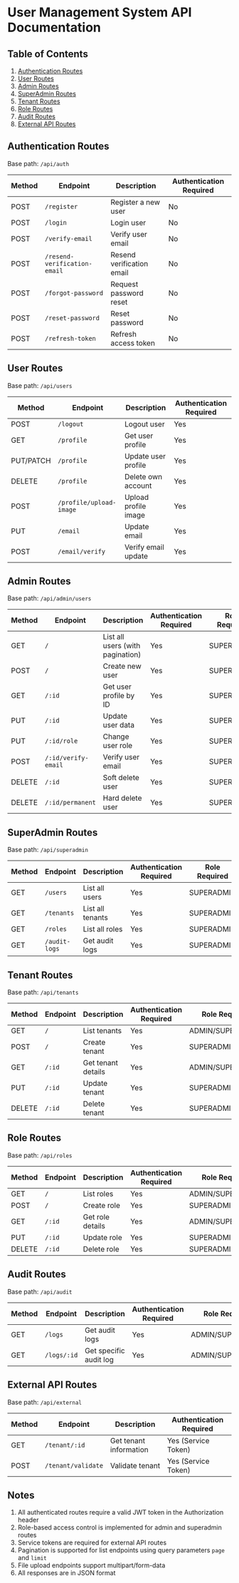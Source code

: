 # User Management System API Documentation

## Table of Contents
1. [Authentication Routes](#authentication-routes)
2. [User Routes](#user-routes)
3. [Admin Routes](#admin-routes)
4. [SuperAdmin Routes](#superadmin-routes)
5. [Tenant Routes](#tenant-routes)
6. [Role Routes](#role-routes)
7. [Audit Routes](#audit-routes)
8. [External API Routes](#external-api-routes)

## Authentication Routes
Base path: `/api/auth`

| Method | Endpoint | Description | Authentication Required |
|--------|----------|-------------|------------------------|
| POST | `/register` | Register a new user | No |
| POST | `/login` | Login user | No |
| POST | `/verify-email` | Verify user email | No |
| POST | `/resend-verification-email` | Resend verification email | No |
| POST | `/forgot-password` | Request password reset | No |
| POST | `/reset-password` | Reset password | No |
| POST | `/refresh-token` | Refresh access token | No |

## User Routes
Base path: `/api/users`

| Method | Endpoint | Description | Authentication Required |
|--------|----------|-------------|------------------------|
| POST | `/logout` | Logout user | Yes |
| GET | `/profile` | Get user profile | Yes |
| PUT/PATCH | `/profile` | Update user profile | Yes |
| DELETE | `/profile` | Delete own account | Yes |
| POST | `/profile/upload-image` | Upload profile image | Yes |
| PUT | `/email` | Update email | Yes |
| POST | `/email/verify` | Verify email update | Yes |

## Admin Routes
Base path: `/api/admin/users`

| Method | Endpoint | Description | Authentication Required | Role Required |
|--------|----------|-------------|------------------------|---------------|
| GET | `/` | List all users (with pagination) | Yes | SUPERADMIN |
| POST | `/` | Create new user | Yes | SUPERADMIN |
| GET | `/:id` | Get user profile by ID | Yes | SUPERADMIN |
| PUT | `/:id` | Update user data | Yes | SUPERADMIN |
| PUT | `/:id/role` | Change user role | Yes | SUPERADMIN |
| POST | `/:id/verify-email` | Verify user email | Yes | SUPERADMIN |
| DELETE | `/:id` | Soft delete user | Yes | SUPERADMIN |
| DELETE | `/:id/permanent` | Hard delete user | Yes | SUPERADMIN |

## SuperAdmin Routes
Base path: `/api/superadmin`

| Method | Endpoint | Description | Authentication Required | Role Required |
|--------|----------|-------------|------------------------|---------------|
| GET | `/users` | List all users | Yes | SUPERADMIN |
| GET | `/tenants` | List all tenants | Yes | SUPERADMIN |
| GET | `/roles` | List all roles | Yes | SUPERADMIN |
| GET | `/audit-logs` | Get audit logs | Yes | SUPERADMIN |

## Tenant Routes
Base path: `/api/tenants`

| Method | Endpoint | Description | Authentication Required | Role Required |
|--------|----------|-------------|------------------------|---------------|
| GET | `/` | List tenants | Yes | ADMIN/SUPERADMIN |
| POST | `/` | Create tenant | Yes | SUPERADMIN |
| GET | `/:id` | Get tenant details | Yes | ADMIN/SUPERADMIN |
| PUT | `/:id` | Update tenant | Yes | SUPERADMIN |
| DELETE | `/:id` | Delete tenant | Yes | SUPERADMIN |

## Role Routes
Base path: `/api/roles`

| Method | Endpoint | Description | Authentication Required | Role Required |
|--------|----------|-------------|------------------------|---------------|
| GET | `/` | List roles | Yes | ADMIN/SUPERADMIN |
| POST | `/` | Create role | Yes | SUPERADMIN |
| GET | `/:id` | Get role details | Yes | ADMIN/SUPERADMIN |
| PUT | `/:id` | Update role | Yes | SUPERADMIN |
| DELETE | `/:id` | Delete role | Yes | SUPERADMIN |

## Audit Routes
Base path: `/api/audit`

| Method | Endpoint | Description | Authentication Required | Role Required |
|--------|----------|-------------|------------------------|---------------|
| GET | `/logs` | Get audit logs | Yes | ADMIN/SUPERADMIN |
| GET | `/logs/:id` | Get specific audit log | Yes | ADMIN/SUPERADMIN |

## External API Routes
Base path: `/api/external`

| Method | Endpoint | Description | Authentication Required |
|--------|----------|-------------|------------------------|
| GET | `/tenant/:id` | Get tenant information | Yes (Service Token) |
| POST | `/tenant/validate` | Validate tenant | Yes (Service Token) |

## Notes
1. All authenticated routes require a valid JWT token in the Authorization header
2. Role-based access control is implemented for admin and superadmin routes
3. Service tokens are required for external API routes
4. Pagination is supported for list endpoints using query parameters `page` and `limit`
5. File upload endpoints support multipart/form-data
6. All responses are in JSON format
